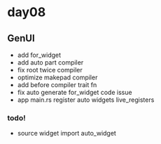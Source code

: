 # day08

## GenUI

- add for_widget
- add auto part compiler
- fix root twice compiler
- optimize makepad compiler
- add before compiler trait fn
- fix auto generate for_widget code issue
- app main.rs register auto widgets live_registers

### todo!

- source widget import auto_widget